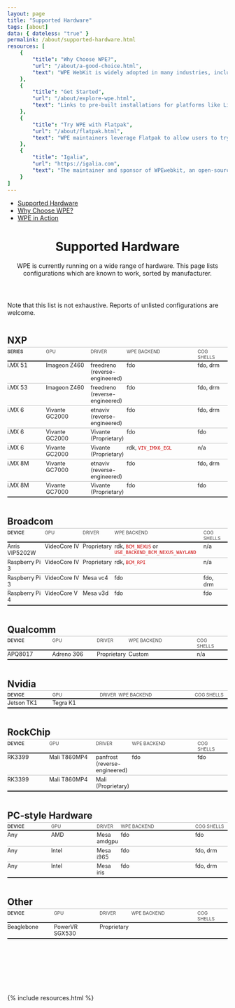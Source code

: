 ```yaml
---
layout: page
title: "Supported Hardware"
tags: [about] 
data: { dateless: "true" }
permalink: /about/supported-hardware.html 
resources: [
	{
		"title": "Why Choose WPE?",
		"url": "/about/a-good-choice.html",
		"text": "WPE WebKit is widely adopted in many industries, including digital signage, professional audio, video and broadcasting, home appliances, set-top boxes, and automative and in-flight infotainment systems."
	},
	{
		"title": "Get Started",
		"url": "/about/explore-wpe.html",
		"text": "Links to pre-built installations for platforms like Linux, Respberry Pi, and more."
	},
	{
		"title": "Try WPE with Flatpak",
		"url": "/about/flatpak.html",
		"text": "WPE maintainers leverage Flatpak to allow users to try two different WPE flavors."
	},
	{
		"title": "Igalia",
		"url": "https://igalia.com",
		"text": "The maintainer and sponsor of WPEwebkit, an open-source consultancy based in northwest Spain."
	}
]
--- 
```

<style type="text/css">
.tables {
	padding-bottom: 8em;
}

.tables h2 {
	font-size: 1.5em;
	margin-block: 2em 0.125em;
}
.tables code {
	color: #C00;
}
table, table thead, table th, table tbody tr:nth-child(n) {
	background: transparent;
	border: none;
}
table {
	width: 100%;
	table-layout: fixed;
	border-collapse: separate;
	border-spacing: 0;
	font-size: 90%;
	border-bottom: 2px solid black;
	margin: 0;
}
@media (min-width: 45rem) {
	table thead tr :nth-child(1) {
		width: 18ch;
	}
	table thead tr :nth-child(2) {
		width: 21ch;
	}
	table thead tr :nth-child(4) {
		width: 35ch;
	}
	table thead tr :nth-child(5) {
		width: 13ch;
	}
}
table :is(thead, tbody) tr > * {
	padding-left: 0;
	vertical-align: top;
}
table thead tr > * {
	padding-block: 0.25em 1px;
	border-top: 1px solid silver;
	border-bottom: 2px solid black;
	font-size: smaller;
	font-weight: 400;
	text-transform: uppercase;
	text-align: left;
	color: #444;
}
table thead tr > th:first-child {
	font-weight: 700;
}
table tbody tr:nth-child(n + 2) > * {
	border-top: 1px solid silver;
}
</style>

<nav class="sidebar">
<ul>
<li class="currentPage"><a href="{{ '/about/supported-hardware.html' | url }}">Supported Hardware</a></li>
<li><a href="{{ '/about/a-good-choice.html' | url }}">Why Choose WPE?</a></li>
<li><a href="{{ '' | url }}">WPE in Action</a></li>
</ul>
</nav>


<header class="page">

# Supported Hardware

WPE is currently running on a wide range of hardware. This page lists configurations which are known to work, sorted by manufacturer.

</header>

<section class="tables">

Note that this list is not exhaustive. Reports of unlisted configurations are welcome.

## NXP

| Series  | GPU            | Driver      | WPE Backend | Cog Shells |
|---------|----------------|-------------|-------------|------------|
| i&period;MX 51 | Imageon Z460   | freedreno (reverse-engineered) | fdo | fdo, drm |
| i&period;MX 53 | Imageon Z460   | freedreno (reverse-engineered) | fdo | fdo, drm |
| i&period;MX 6  | Vivante GC2000 | etnaviv (reverse-engineered) | fdo | fdo, drm |
| i&period;MX 6  | Vivante GC2000 | Vivante (Proprietary) | fdo | fdo |
| i&period;MX 6  | Vivante GC2000 | Vivante (Proprietary) | rdk, `VIV_IMX6_EGL` | n/a |
| i&period;MX 8M | Vivante GC7000 | etnaviv (reverse-engineered) | fdo | fdo, drm |
| i&period;MX 8M | Vivante GC7000 | Vivante (Proprietary) | fdo | fdo |

## Broadcom

| Device         | GPU | Driver | WPE Backend | Cog Shells |
|----------------|-----|--------|-------------|------------|
| Arris VIP5202W | VideoCore IV | Proprietary | rdk, `BCM_NEXUS` or `USE_BACKEND_BCM_NEXUS_WAYLAND` | n/a |
| Raspberry Pi 3 | VideoCore IV | Proprietary | rdk, `BCM_RPI` | n/a |
| Raspberry Pi 3 | VideoCore IV | Mesa vc4    | fdo | fdo, drm |
| Raspberry Pi 4 | VideoCore V  | Mesa v3d    | fdo | fdo |


## Qualcomm

| Device  | GPU | Driver | WPE Backend | Cog Shells |
|---------|-----|--------|-------------|------------|
| APQ8017 | Adreno 306 | Proprietary | Custom  | n/a |


## Nvidia

| Device | GPU | Driver | WPE Backend | Cog Shells |
|--------|-----|--------|-------------|------------|
| Jetson TK1 | Tegra K1 | | |


## RockChip

| Device | GPU          | Driver | WPE Backend | Cog Shells |
|--------|--------------|--------|-------------|------------|
| RK3399 | Mali T860MP4 | panfrost (reverse-engineered) | fdo | fdo |
| RK3399 | Mali T860MP4 | Mali (Proprietary) | | |


## PC-style Hardware

| Device | GPU | Driver | WPE Backend | Cog Shells |
|--------|-----|--------|-------------|------------|
| Any | AMD | Mesa amdgpu | fdo | fdo |
| Any | Intel | Mesa i965 | fdo | fdo, drm   |
| Any | Intel | Mesa iris | fdo | fdo, drm   |


## Other

| Device | GPU | Driver | WPE Backend | Cog Shells |
|--------|-----|--------|-------------|------------|
| Beaglebone | PowerVR SGX530 | Proprietary | | |

</section>

{% include resources.html %}